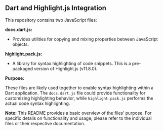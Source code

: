 ## Dart and Highlight.js Integration

This repository contains two JavaScript files:

**docs.dart.js:** 
- Provides utilities for copying and mixing properties between JavaScript objects.

**highlight.pack.js:** 
- A library for syntax highlighting of code snippets. This is a pre-packaged version of Highlight.js (v11.8.0).

**Purpose:** 

These files are likely used together to enable syntax highlighting within a Dart application. The `docs.dart.js` file could provide functionality for customizing highlighting behavior, while `highlight.pack.js` performs the actual code syntax highlighting.

**Note:** This README provides a basic overview of the files' purpose. For specific details on functionality and usage, please refer to the individual files or their respective documentation. 

